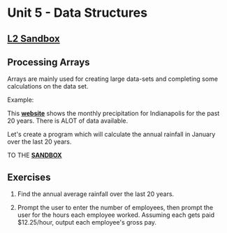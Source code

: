 # Unit 5 - Data Structures

## [L2 Sandbox][sandbox]

## Processing Arrays

Arrays are mainly used for creating large data-sets and completing some calculations on the data set.

Example: 

This [**website**](http://www.weather.gov/ind/Precip_scorecard_IND) shows the monthly precipitation for Indianapolis for the past 20 years. There is ALOT of data available. 

Let's create a program which will calculate the annual rainfall in January over the last 20 years. 

TO THE [**SANDBOX**][sandbox]

## Exercises

1. Find the annual average rainfall over the last 20 years. 

2. Prompt the user to enter the number of employees, then prompt the user for the hours each employee worked. Assuming each gets paid $12.25/hour, output each employee's gross pay.


[sandbox]: ../L2-Processing%20Arrays/src/Main.java